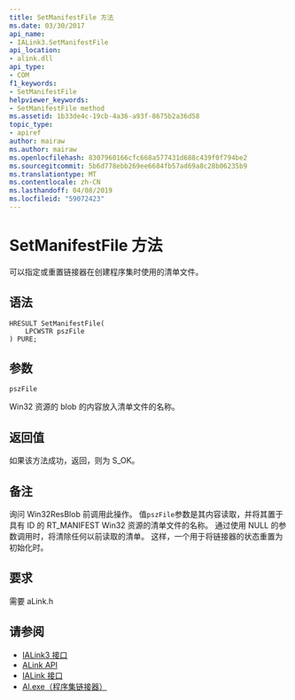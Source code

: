 ```yaml
---
title: SetManifestFile 方法
ms.date: 03/30/2017
api_name:
- IALink3.SetManifestFile
api_location:
- alink.dll
api_type:
- COM
f1_keywords:
- SetManifestFile
helpviewer_keywords:
- SetManifestFile method
ms.assetid: 1b33de4c-19cb-4a36-a93f-8675b2a36d58
topic_type:
- apiref
author: mairaw
ms.author: mairaw
ms.openlocfilehash: 8307960166cfc668a577431d688c439f0f794be2
ms.sourcegitcommit: 5b6d778ebb269ee6684fb57ad69a8c28b06235b9
ms.translationtype: MT
ms.contentlocale: zh-CN
ms.lasthandoff: 04/08/2019
ms.locfileid: "59072423"
---
```

# <a name="setmanifestfile-method"></a>SetManifestFile 方法
可以指定或重置链接器在创建程序集时使用的清单文件。  
  
## <a name="syntax"></a>语法  
  
```  
HRESULT SetManifestFile(  
    LPCWSTR pszFile  
) PURE;  
```  
  
## <a name="parameters"></a>参数  
 `pszFile`  
  
 Win32 资源的 blob 的内容放入清单文件的名称。  
  
## <a name="return-value"></a>返回值  
 如果该方法成功，返回，则为 S_OK。  
  
## <a name="remarks"></a>备注  
 询问 Win32ResBlob 前调用此操作。 值`pszFile`参数是其内容读取，并将其置于具有 ID 的 RT_MANIFEST Win32 资源的清单文件的名称。 通过使用 NULL 的参数调用时，将清除任何以前读取的清单。 这样，一个用于将链接器的状态重置为初始化时。  
  
## <a name="requirements"></a>要求  
 需要 aLink.h  
  
## <a name="see-also"></a>请参阅

- [IALink3 接口](../../../../docs/framework/unmanaged-api/alink/ialink3-interface.md)
- [ALink API](../../../../docs/framework/unmanaged-api/alink/index.md)
- [IALink 接口](../../../../docs/framework/unmanaged-api/alink/ialink-interface.md)
- [Al.exe（程序集链接器）](../../../../docs/framework/tools/al-exe-assembly-linker.md)

